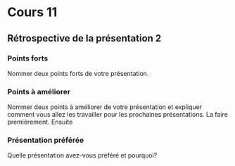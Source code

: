 # Cours 11
## Rétrospective de la présentation 2

### Points forts
Nommer deux points forts de votre présentation. 

### Points à améliorer
Nommer deux points à améliorer de votre présentation et expliquer comment vous allez les travailler pour les prochaines présentations. 
La faire premièrement. Ensuite

### Présentation préférée
Quelle présentation avez-vous préféré et pourquoi? 
